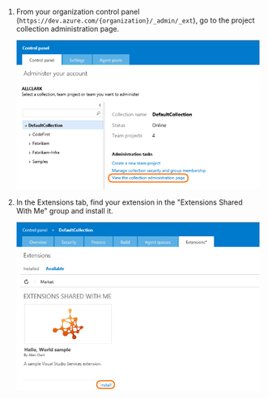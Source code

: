 1. From your organization control panel (```https://dev.azure.com/{organization}/_admin/_ext```), go to the project collection administration page. 

	![Control panel, view the collection administration page link](./media/install/collection-page.png)

2. In the Extensions tab, find your extension in the "Extensions Shared With Me" group and install it.

	![Control panel, Extensions tab, Install button](./media/install/install.png)


   
